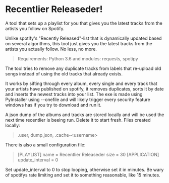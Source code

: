 # Recentlier Releaseder!
A tool that sets up a playlist for you that gives you the latest tracks from the artists you follow on Spotify. 

Unlike spotify's "Recently Released"-list that is dynamically updated based on several algorithms, this tool just gives you the latest tracks from the artists you actually follow. No less, no more. 

> Requirements: Python 3.6 and modules: requests, spotipy

The tool tries to remove any duplicate tracks from labels that re-upload old songs instead of using the old tracks that already exists.

It works by sifting through every album, every single and every track that your artists have published on spotify, it removes duplicates, sorts it by date and inserts the newest tracks into your list. 
The exe is made using PyInstaller using --onefile and will likely trigger every security feature windows has if you try to download and run it. 

A json dump of the albums and tracks are stored locally and will be used the next time recentlier is beeing run. Delete it to start fresh.
 Files created locally:
> .user, dump.json, .cache-\<username\>

There is also a small configuration file:

>[PLAYLIST]
name = Recentlier Releaseder
size = 30
[APPLICATION]
update_interval = 0

Set update_interval to 0 to stop looping, otherwise set it in minutes. Be wary of spotifys rate limiting and set it to something reasonable, like 15 minutes.